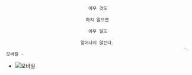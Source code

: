                                    아무 것도 

                                  하지 않으면 

                                   아무 일도

                                알어나지 않는다.
                                                                       - 모바일 - 
- ![모바일](https://user-images.githubusercontent.com/64309464/114110278-20948f00-9912-11eb-8717-3ee572b7d72e.png)

